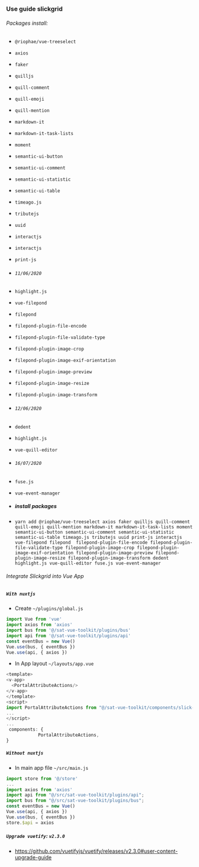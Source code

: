 ### Use guide slickgrid
###### Packages install:
- `@riophae/vue-treeselect `
- `axios`
- `faker`
- `quilljs`
- `quill-comment`
- `quill-emoji`
- `quill-mention`
- `markdown-it`
- `markdown-it-task-lists`
- `moment`
- `semantic-ui-button`
- `semantic-ui-comment`
- `semantic-ui-statistic`
- `semantic-ui-table`
- `timeago.js`
- `tributejs`
- `uuid`
- `interactjs`
- `interactjs`
- `print-js`
- ###### `11/06/2020`
- `highlight.js`
- `vue-filepond`
- `filepond`
- `filepond-plugin-file-encode`
- `filepond-plugin-file-validate-type`
- `filepond-plugin-image-crop`
- `filepond-plugin-image-exif-orientation`
- `filepond-plugin-image-preview`
- `filepond-plugin-image-resize`
- `filepond-plugin-image-transform`
- ###### `12/06/2020`
- `dedent`
- `highlight.js`
- `vue-quill-editor`
- ###### `16/07/2020`
- `fuse.js`
- `vue-event-manager`

- ##### install packages
- ``yarn add @riophae/vue-treeselect axios faker quilljs quill-comment quill-emoji quill-mention markdown-it markdown-it-task-lists moment semantic-ui-button semantic-ui-comment semantic-ui-statistic semantic-ui-table timeago.js tributejs uuid print-js interactjs vue-filepond filepond 
filepond-plugin-file-encode filepond-plugin-file-validate-type filepond-plugin-image-crop filepond-plugin-image-exif-orientation filepond-plugin-image-preview filepond-plugin-image-resize filepond-plugin-image-transform
 dedent highlight.js vue-quill-editor fuse.js vue-event-manager`` 

###### Integrate Slickgrid into Vue App

##### `With nuxtjs`
- Create `~/plugins/global.js`
```javascript
import Vue from 'vue'
import axios from 'axios'
import bus from '@/sat-vue-toolkit/plugins/bus'
import api from '@/sat-vue-toolkit/plugins/api'
const eventBus = new Vue()
Vue.use(bus, { eventBus })
Vue.use(api, { axios })
````
- In App layout `~/layouts/app.vue`
```javascript
<template>
<v-app>
  <PortalAttributeActions/>
</v-app>
</template>
<script>
import PortalAttributeActions from "@/sat-vue-toolkit/components/slick-grid/PortalAttributeActions";
...
</script>
...
 components: {
            PortalAttributeActions,
}

```
 ##### `Without nuxtjs`
 - In main app file `~/src/main.js`
 ```javascript
import store from '@/store'
...
import axios from 'axios'
import api from "@/src/sat-vue-toolkit/plugins/api";
import bus from "@/src/sat-vue-toolkit/plugins/bus";
const eventBus = new Vue()
Vue.use(api, { axios })
Vue.use(bus, { eventBus })
store.$api = axios
```

 ##### `Upgrade vuetify`: `v2.3.0`
 - https://github.com/vuetifyjs/vuetify/releases/v2.3.0#user-content-upgrade-guide



